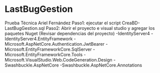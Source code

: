 # LastBugGestion
Prueba Técnica Ariel Fernández
Paso1:
ejecutar el script CreaBD-LastBugGestion.sql
Paso2:
Abrir el proyecto e visual studio y agregar los paquetes Nuget (Revisar dependencias del proyecto)
-IdentityServer4
-IdentityServer4.EntityFramework
-Microsoft.AspNetCore.Authentication.JwtBearer
-Microsoft.EntityFrameworkCore.SqlServer
-Microsoft.EntityFrameworkCore.Tools
-Microsoft.VisualStudio.Web.CodeGeneration.Design
-Swashbuckle.AspNetCore
-Swashbuckle.AspNetCore.Annotations
